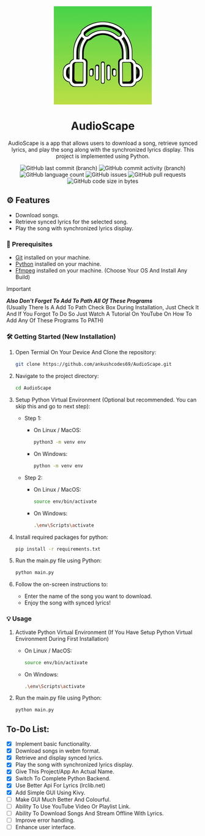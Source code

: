 <div align="center">
    <img src="./res/logo512.png" width="256" height="256" style="display: block; margin: 0 auto"/>
    <h1>AudioScape</h1>
    <p>AudioScape is a app that allows users to download a song, retrieve synced lyrics, and play the song along with the synchronized lyrics display. This project is implemented using Python.</p>
    
![GitHub last commit (branch)](https://img.shields.io/github/last-commit/ankushcodes69/Music-Player-With-Synced-Lyrics/main?style=flat&label=Last%20Commit&labelColor=76d748&color=99db46)
![GitHub commit activity (branch)](https://img.shields.io/github/commit-activity/t/ankushcodes69/Music-Player-With-Synced-Lyrics?style=flat&label=Total%20Commits&labelColor=76d748&color=99db46)
![GitHub language count](https://img.shields.io/github/languages/count/ankushcodes69/Music-Player-With-Synced-Lyrics?style=flat&label=Languages%20Used&labelColor=76d748&color=99db46)
![GitHub issues](https://img.shields.io/github/issues/ankushcodes69/Music-Player-With-Synced-Lyrics?style=flat&label=Issues&labelColor=76d748&color=99db46)
![GitHub pull requests](https://img.shields.io/github/issues-pr/ankushcodes69/Music-Player-With-Synced-Lyrics?style=flat&label=Pull%20Requests&labelColor=76d748&color=99db46)
![GitHub code size in bytes](https://img.shields.io/github/languages/code-size/ankushcodes69/Music-Player-With-Synced-Lyrics?style=flat&label=Code%20Size&labelColor=76d748&color=99db46)
</div>

## ⚙️ Features

- Download songs.
- Retrieve synced lyrics for the selected song.
- Play the song with synchronized lyrics display.


### 📜 Prerequisites

- [Git](https://git-scm.com/downloads) installed on your machine.
- [Python](https://www.python.org/downloads) installed on your machine.
- [Ffmpeg](https://ffmpeg.org/download.html) installed on your machine. (Choose Your OS And Install Any Build)

> [!Important]
**_Also Don't Forget To Add To Path All Of These Programs_**  
(Usually There Is A Add To Path Check Box During Installation, Just Check It And If You Forgot To Do So Just Watch A Tutorial On YouTube On How To Add Any Of These Programs To PATH)

### 🛠️ Getting Started (New Installation)

1. Open Termial On Your Device And Clone the repository:

   ```sh
   git clone https://github.com/ankushcodes69/AudioScape.git
   ```

2. Navigate to the project directory:

   ```sh
   cd AudioScape
   ```

3. Setup Python Virtual Environment (Optional but recommended. You can skip this and go to next step):

   - Step 1:

      - On Linux / MacOS:
         ```sh
         python3 -m venv env
         ```

      - On Windows:
         ```sh
         python -m venv env
         ```

   - Step 2:

      - On Linux / MacOS:
         ```sh
         source env/bin/activate
         ```

      - On Windows:
         ```sh
         .\env\Scripts\activate
         ```

4. Install required packages for python:

   ```sh
   pip install -r requirements.txt
   ```

5. Run the main.py file using Python:

   ```sh
   python main.py
   ```
   
6. Follow the on-screen instructions to:

    - Enter the name of the song you want to download.
    - Enjoy the song with synced lyrics!

### 💡 Usage
1. Activate Python Virtual Environment (If You Have Setup Python Virtual Environment During First Installation)
 
   - On Linux / MacOS:
       ```sh
       source env/bin/activate
       ```
     
   - On Windows:
       ```sh
       .\env\Scripts\activate
       ```
     
2. Run the main.py file using Python:

   ```sh
   python main.py
   ```

## To-Do List:
- [x] Implement basic functionality.
- [x] Download songs in webm format.
- [x] Retrieve and display synced lyrics.
- [x] Play the song with synchronized lyrics display.
- [x] Give This Project/App An Actual Name.
- [x] Switch To Complete Python Backend.
- [x] Use Better Api For Lyrics (lrclib.net)
- [x] Add Simple GUI Using Kivy.
- [ ] Make GUI Much Better And Colourful.
- [ ] Ability To Use YouTube Video Or Playlist Link.
- [ ] Ability To Download Songs And Stream Offline With Lyrics.
- [ ] Improve error handling.
- [ ] Enhance user interface.
